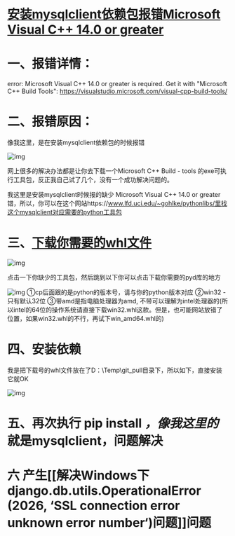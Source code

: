 # [安装mysqlclient依赖包报错Microsoft Visual C++ 14.0 or greater](https://www.cnblogs.com/wavezhou/p/cplus_need.html)

# 一、报错详情：

 error: Microsoft Visual C++ 14.0 or greater is required. Get it with "Microsoft C++ Build Tools": https://visualstudio.microsoft.com/visual-cpp-build-tools/

# 二、报错原因：

像我这里，是在安装mysqlclient依赖包的时候报错

![img](https://gitee.com/sinoeast/imgs/raw/master/img/2644932-20211121234110768-1980338107.png)

网上很多的解决办法都是让你去下载一个Microsoft  C++ Build - tools 的exe可执行工具包，反正我自己试了几个，没有一个成功解决问题的。

我这里是安装mysqlclient时候报的缺少 Microsoft Visual C++ 14.0 or greater错，所以，你可以在这个网站https://www.lfd.uci.edu/~gohlke/pythonlibs/里找这个mysqlclient对应需要的python工具包

# 三、[下载你需要的whl文件](![](https://gitee.com/sinoeast/imgs/raw/master/img/2644932-20211121234122987-91789563.png))

 ![img](https://gitee.com/sinoeast/imgs/raw/master/img/2644932-20211121234122987-91789563.png)

点击一下你缺少的工具包，然后跳到以下你可以点击下载你需要的pyd库的地方

 ![img](https://gitee.com/sinoeast/imgs/raw/master/img/2644932-20211121234135898-2140031191.png)
①cp后面跟的是python的版本号，请与你的python版本对应 
②win32 - 只有默认32位 
③带amd是指电脑处理器为amd, 不带可以理解为intel处理器的(所以intel的64位的操作系统请直接下载win32.whl这款。但是，也可能网站放错了位置，如果win32.whl的不行，再试下win_amd64.whl的)
# 四、安装依赖

我是把下载号的whl文件放在了D：\Temp\git_pull目录下，所以如下，直接安装它就OK

 ![img](https://gitee.com/sinoeast/imgs/raw/master/img/2644932-20211121234149706-1502192136.png)
# 五、再次执行 pip install ***，像我这里的***就是mysqlclient，问题解决
# 六 产生[[解决Windows下django.db.utils.OperationalError (2026, ‘SSL connection error unknown error number‘)问题]]问题